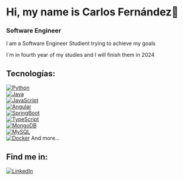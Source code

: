 # Hi, my name is Carlos Fernández👋
### Software Engineer

I am a Software Engineer Studient trying to achieve my goals

I´m in fourth year of my studies and I will finish them in 2024 

## Tecnologías:
[![Python](https://img.shields.io/badge/Python-yellow?style=for-the-badge&logo=python&logoColor=white&labelColor=101010)]()
</br>
[![Java](https://img.shields.io/badge/Java-007396?style=for-the-badge&logo=java&logoColor=white&labelColor=101010)]()
</br>
[![JavaScript](https://img.shields.io/badge/JavaScript-F7DF1E?style=for-the-badge&logo=javascript&logoColor=white&labelColor=101010)]()
</br>
[![Angular](https://img.shields.io/badge/Angular-232F3E?style=for-the-badge&logo=angular&logoColor=white&labelColor=101010)]()
</br>
[![SpringBoot](https://img.shields.io/badge/SpringBoot-4285F4?style=for-the-badge&logo=springboot&logoColor=white&labelColor=101010)]()
</br>
[![TypeScript](https://img.shields.io/badge/TypeScript-339933?style=for-the-badge&logo=typescript&logoColor=white&labelColor=101010)]()
</br>
[![MongoDB](https://img.shields.io/badge/MongoDB-47A248?style=for-the-badge&logo=mongodb&logoColor=white&labelColor=101010)]()
</br>
[![MySQL](https://img.shields.io/badge/MySQL-4479A1?style=for-the-badge&logo=mysql&logoColor=white&labelColor=101010)]()
</br>
[![Docker](https://img.shields.io/badge/Docker-4479A1?style=for-the-badge&logo=docker&logoColor=white&labelColor=101010)]()
And more...

## Find me in:
[![LinkedIn](https://img.shields.io/badge/LinkedIn-Carlos_Fernandez-0077B5?style=for-the-badge&logo=linkedin&logoColor=white&labelColor=101010)](https://www.linkedin.com/in/carlos-fern%C3%A1ndez-l%C3%B3pez-312334af/)


